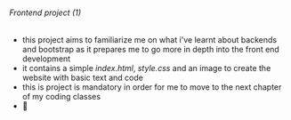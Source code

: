 ###### Frontend project (1)
- this project aims to familiarize me on what i've learnt about backends and bootstrap as it prepares me to go more in depth into the front end development
- it contains a simple _index.html_, _style.css_ and an image to create the website with basic text and code
- this is project is mandatory in order for me to move to the next chapter of my coding classes
- 🫶
